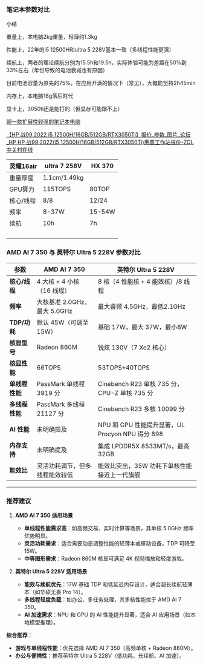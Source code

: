 ### 笔记本参数对比

小结

重量上，本电脑2kg重量，轻薄约1.3kg

性能上，22年的i5 12500H和ultra 5 228V基本一致（多线程性能更强）

续航上，两者的理论续航分别为15.5h和19.5h，实际体验可能为差距在50%到33%左右（年份导致的电池衰减也有原因）

目前电池容量为原先的75%，在应用开满的情况下（常见），大概能坚持2h45min

内存上，本电脑16g落后时代

显卡上，3050ti还是能打的（但显存可能跟不上）

[聊一款扩展性较强的笔记本电脑](https://mp.weixin.qq.com/s?__biz=MzIxMTAyNjk0OA==&mid=2654635356&idx=1&sn=c0636853f4e19eaa9fdaaec910741985&chksm=8d9fbeb3adadf949213e3fe83334ae9a82ef938625f9d8a70bfcf119efc94b4c563828c13e69#rd)

[【HP 战99 2022 i5 12500H/16GB/512GB/RTX3050Ti】报价_参数_图片_论坛_HP HP 战99 2022(i5 12500H/16GB/512GB/RTX3050Ti)惠普工作站报价-ZOL中关村在线](https://detail.zol.com.cn/workstation/index1415877.shtml)

| 灵耀16air | ultra 7 258V | HX 370 |
| --------- | ------------ | ------ |
| 重量厚度  | 1.1cm/1.49kg |        |
| GPU算力   | 115TOPS      | 80TOP  |
| 核心/线程 | 8/8          | 12/24  |
| 频率      | 8-37W        | 15-54W |
| 续航      | 10h          | 7h     |
|           |              |        |
|           |              |        |
|           |              |        |
|           |              |        |



### AMD AI 7 350 与 英特尔 Ultra 5 228V 参数对比

| **参数**       | **AMD AI 7 350**               | **英特尔 Ultra 5 228V**                          |
| -------------- | ------------------------------ | ------------------------------------------------ |
| **核心/线程**  | 4 大核 + 4 小核（16 线程）     | 8 核（4 性能核 + 4 能效核）/8 线程               |
| **频率**       | 大核基准 2.0GHz，最大 5.0GHz   | 最大睿频 4.5GHz，最低2.1GHz                      |
| **TDP/功耗**   | 默认 45W（可调至 15W）         | 基础 17W，最大 37W，最小8W                       |
| **核显型号**   | Radeon 860M                    | 锐炫 130V（7 Xe2 核心）                          |
| **核显性能**   | 66TOPS                         | 53TOPS+40TOPS                                    |
| **单线程性能** | PassMark 单线程 3919 分        | Cinebench R23 单核 735 分，CPU-Z 单核 735 分     |
| **多线程性能** | PassMark 多线程 21127 分       | Cinebench R23 多核 10099 分                      |
| **AI 性能**    | 未明确提及                     | NPU 和 GPU 性能提升显著，UL Procyon NPU 得分 898 |
| **内存支持**   | 未明确提及                     | 集成 LPDDR5X 8533MT/s，最高 32GB                 |
| **能效比**     | 灵活功耗调节，但多线程能效较低 | 能效比突出，35W 功耗下单核性能接近上一代旗舰     |

---

### 推荐建议

1. **AMD AI 7 350 适用场景**  
   - **单线程性能需求高**：如高频交易、实时计算等场景，其单核 5.0GHz 频率优势明显。
   - **灵活功耗需求**：适合需要动态调整性能的轻薄本或移动设备，TDP 可降至 15W。
   - **中等图形需求**：Radeon 860M 核显可满足 4K 视频播放和轻度游戏。

2. **英特尔 Ultra 5 228V 适用场景**  
   - **能效与续航优先**：17W 基础 TDP 和低延迟内存设计，适合超长续航轻薄本（如华硕无畏 Pro 14）。
   - **多线程轻度负载**：如办公、多任务处理，其多核性能优于 AMD AI 7 350。
   - **AI 加速需求**：NPU 和 GPU 的 AI 性能提升显著，适合 AI 应用场景（如本地模型推理）。

**综合推荐**：  
- **游戏与单线程性能**：优先选择 AMD AI 7 350（高频单核 + Radeon 860M）。  
- **办公与便携性**：推荐英特尔 Ultra 5 228V（低功耗、长续航、AI 加速）。




